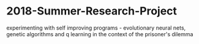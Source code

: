 # 2018-Summer-Research-Project

experimenting with self improving programs - evolutionary neural nets, genetic algorithms and q learning in the context of the prisoner's dilemma

